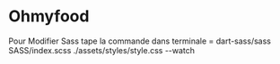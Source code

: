 # Ohmyfood

Pour Modifier Sass tape la commande dans terminale =
dart-sass/sass SASS/index.scss ./assets/styles/style.css --watch
